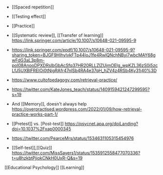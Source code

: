   - [[Spaced repetition]]

  - [[Testing effect]]

  - [[Practice]]

  - [[Systematic review]],  [[Transfer of learning]]
    https://link.springer.com/article/10.1007/s10648-021-09595-9

  - https://link.springer.com/epdf/10.1007/s10648-021-09595-9?sharing_token=BJGF9HIhylvkFTp44loJ1fe4RwlQNchNByi7wbcMAY68gwFdG3aL3p8m-poI08AnooDPXDRsIbGbAcSfq37HR20RLLZlZUjmOElg_wpKZL36zS0i5zcLfJ5UXBlFREIOi0tNigRAfr47nlSb4RA4e37qH_hZV4z4RSb4Ky31i40%3D
  - https://www.cultofpedagogy.com/retrieval-practice/
  - https://twitter.com/KateJones_teach/status/1409159421247299595?s=19

  - And [[Memory]], doesn't always help
    https://overpractised.wordpress.com/2022/01/09/how-retrieval-practice-works-part-1/

  - [[Pretest]] vs. [Post-test]]
    https://psycnet.apa.org/doiLanding?doi=10.1037%2Fxap0000345

  - https://twitter.com/PearceMrs/status/1534631105315454976

  - [[Self-test]],[[Quiz]]
    https://twitter.com/MissSayers1/status/1535912558477070336?t=u8hzkbtPjiokCNkH0UxR-Q&s=19

[[Educational Psychology]]
[[Learning]]